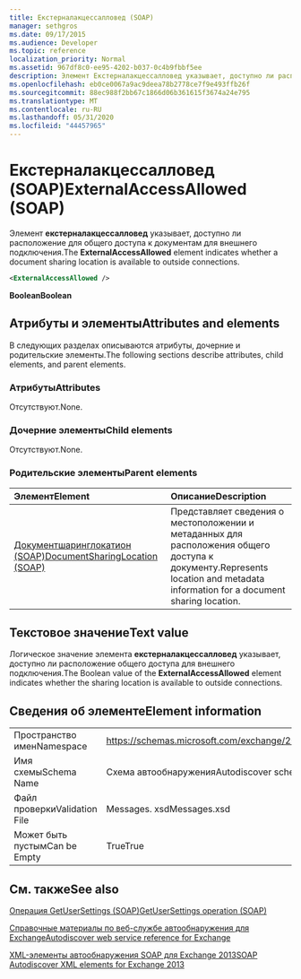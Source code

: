```yaml
---
title: Екстерналакцессалловед (SOAP)
manager: sethgros
ms.date: 09/17/2015
ms.audience: Developer
ms.topic: reference
localization_priority: Normal
ms.assetid: 967df8c0-ee95-4202-b037-0c4b9fbbf5ee
description: Элемент Екстерналакцессалловед указывает, доступно ли расположение для общего доступа к документам для внешнего подключения.
ms.openlocfilehash: eb0ce0067a9ac9deea78b2778ce7f9e493ffb26f
ms.sourcegitcommit: 88ec988f2bb67c1866d06b361615f3674a24e795
ms.translationtype: MT
ms.contentlocale: ru-RU
ms.lasthandoff: 05/31/2020
ms.locfileid: "44457965"
---
```

# <a name="externalaccessallowed-soap"></a><span data-ttu-id="efba6-103">Екстерналакцессалловед (SOAP)</span><span class="sxs-lookup"><span data-stu-id="efba6-103">ExternalAccessAllowed (SOAP)</span></span>

<span data-ttu-id="efba6-104">Элемент **екстерналакцессалловед** указывает, доступно ли расположение для общего доступа к документам для внешнего подключения.</span><span class="sxs-lookup"><span data-stu-id="efba6-104">The **ExternalAccessAllowed** element indicates whether a document sharing location is available to outside connections.</span></span> 
  
```XML
<ExternalAccessAllowed /> 
```

 <span data-ttu-id="efba6-105">**Boolean**</span><span class="sxs-lookup"><span data-stu-id="efba6-105">**Boolean**</span></span>
## <a name="attributes-and-elements"></a><span data-ttu-id="efba6-106">Атрибуты и элементы</span><span class="sxs-lookup"><span data-stu-id="efba6-106">Attributes and elements</span></span>

<span data-ttu-id="efba6-107">В следующих разделах описываются атрибуты, дочерние и родительские элементы.</span><span class="sxs-lookup"><span data-stu-id="efba6-107">The following sections describe attributes, child elements, and parent elements.</span></span>
  
### <a name="attributes"></a><span data-ttu-id="efba6-108">Атрибуты</span><span class="sxs-lookup"><span data-stu-id="efba6-108">Attributes</span></span>

<span data-ttu-id="efba6-109">Отсутствуют.</span><span class="sxs-lookup"><span data-stu-id="efba6-109">None.</span></span>
  
### <a name="child-elements"></a><span data-ttu-id="efba6-110">Дочерние элементы</span><span class="sxs-lookup"><span data-stu-id="efba6-110">Child elements</span></span>

<span data-ttu-id="efba6-111">Отсутствуют.</span><span class="sxs-lookup"><span data-stu-id="efba6-111">None.</span></span>
  
### <a name="parent-elements"></a><span data-ttu-id="efba6-112">Родительские элементы</span><span class="sxs-lookup"><span data-stu-id="efba6-112">Parent elements</span></span>

|<span data-ttu-id="efba6-113">**Элемент**</span><span class="sxs-lookup"><span data-stu-id="efba6-113">**Element**</span></span>|<span data-ttu-id="efba6-114">**Описание**</span><span class="sxs-lookup"><span data-stu-id="efba6-114">**Description**</span></span>|
|:-----|:-----|
|[<span data-ttu-id="efba6-115">Документшаринглокатион (SOAP)</span><span class="sxs-lookup"><span data-stu-id="efba6-115">DocumentSharingLocation (SOAP)</span></span>](documentsharinglocation-soap.md) <br/> |<span data-ttu-id="efba6-116">Представляет сведения о местоположении и метаданных для расположения общего доступа к документу.</span><span class="sxs-lookup"><span data-stu-id="efba6-116">Represents location and metadata information for a document sharing location.</span></span>  <br/> |
   
## <a name="text-value"></a><span data-ttu-id="efba6-117">Текстовое значение</span><span class="sxs-lookup"><span data-stu-id="efba6-117">Text value</span></span>

<span data-ttu-id="efba6-118">Логическое значение элемента **екстерналакцессалловед** указывает, доступно ли расположение общего доступа для внешнего подключения.</span><span class="sxs-lookup"><span data-stu-id="efba6-118">The Boolean value of the **ExternalAccessAllowed** element indicates whether the sharing location is available to outside connections.</span></span> 
  
## <a name="element-information"></a><span data-ttu-id="efba6-119">Сведения об элементе</span><span class="sxs-lookup"><span data-stu-id="efba6-119">Element information</span></span>

|||
|:-----|:-----|
|<span data-ttu-id="efba6-120">Пространство имен</span><span class="sxs-lookup"><span data-stu-id="efba6-120">Namespace</span></span>  <br/> |https://schemas.microsoft.com/exchange/2010/Autodiscover  <br/> |
|<span data-ttu-id="efba6-121">Имя схемы</span><span class="sxs-lookup"><span data-stu-id="efba6-121">Schema Name</span></span>  <br/> |<span data-ttu-id="efba6-122">Схема автообнаружения</span><span class="sxs-lookup"><span data-stu-id="efba6-122">Autodiscover schema</span></span>  <br/> |
|<span data-ttu-id="efba6-123">Файл проверки</span><span class="sxs-lookup"><span data-stu-id="efba6-123">Validation File</span></span>  <br/> |<span data-ttu-id="efba6-124">Messages. xsd</span><span class="sxs-lookup"><span data-stu-id="efba6-124">Messages.xsd</span></span>  <br/> |
|<span data-ttu-id="efba6-125">Может быть пустым</span><span class="sxs-lookup"><span data-stu-id="efba6-125">Can be Empty</span></span>  <br/> |<span data-ttu-id="efba6-126">True</span><span class="sxs-lookup"><span data-stu-id="efba6-126">True</span></span>  <br/> |
   
## <a name="see-also"></a><span data-ttu-id="efba6-127">См. также</span><span class="sxs-lookup"><span data-stu-id="efba6-127">See also</span></span>



[<span data-ttu-id="efba6-128">Операция GetUserSettings (SOAP)</span><span class="sxs-lookup"><span data-stu-id="efba6-128">GetUserSettings operation (SOAP)</span></span>](getusersettings-operation-soap.md)


[<span data-ttu-id="efba6-129">Справочные материалы по веб-службе автообнаружения для Exchange</span><span class="sxs-lookup"><span data-stu-id="efba6-129">Autodiscover web service reference for Exchange</span></span>](autodiscover-web-service-reference-for-exchange.md)
  
[<span data-ttu-id="efba6-130">XML-элементы автообнаружения SOAP для Exchange 2013</span><span class="sxs-lookup"><span data-stu-id="efba6-130">SOAP Autodiscover XML elements for Exchange 2013</span></span>](soap-autodiscover-xml-elements-for-exchange-2013.md)

